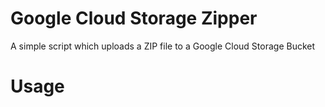 # Google Cloud Storage Zipper
A simple script which uploads a ZIP file to a Google Cloud Storage Bucket
# Usage

